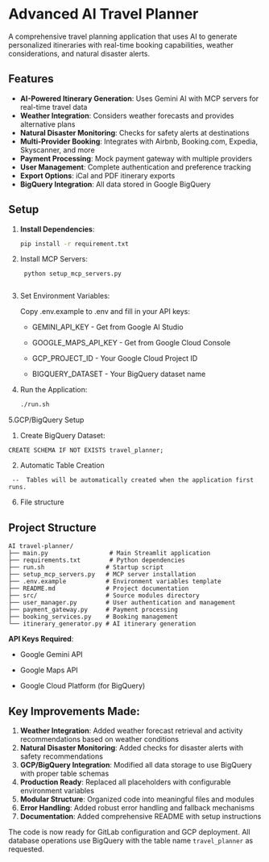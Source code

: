 # Advanced AI Travel Planner

A comprehensive travel planning application that uses AI to generate personalized itineraries with real-time booking capabilities, weather considerations, and natural disaster alerts.

## Features

- **AI-Powered Itinerary Generation**: Uses Gemini AI with MCP servers for real-time travel data
- **Weather Integration**: Considers weather forecasts and provides alternative plans
- **Natural Disaster Monitoring**: Checks for safety alerts at destinations
- **Multi-Provider Booking**: Integrates with Airbnb, Booking.com, Expedia, Skyscanner, and more
- **Payment Processing**: Mock payment gateway with multiple providers
- **User Management**: Complete authentication and preference tracking
- **Export Options**: iCal and PDF itinerary exports
- **BigQuery Integration**: All data stored in Google BigQuery

## Setup

1. **Install Dependencies**:
   ```bash
   pip install -r requirement.txt

2. Install MCP Servers:
   ```
    python setup_mcp_servers.py


3. Set Environment Variables:
   
   Copy .env.example to .env and fill in your API keys:

      - GEMINI_API_KEY - Get from Google AI Studio

      - GOOGLE_MAPS_API_KEY - Get from Google Cloud Console

      - GCP_PROJECT_ID - Your Google Cloud Project ID

      - BIGQUERY_DATASET - Your BigQuery dataset name

4. Run the Application:
   
   ```bash
   ./run.sh

5.GCP/BigQuery Setup

   1. Create BigQuery Dataset:
      
    CREATE SCHEMA IF NOT EXISTS travel_planner;
    
   2. Automatic Table Creation
      
     --  Tables will be automatically created when the application first runs.

6. File structure

 ## Project Structure

```
AI travel-planner/
├── main.py                 # Main Streamlit application
├── requirements.txt        # Python dependencies
├── run.sh                 # Startup script
├── setup_mcp_servers.py   # MCP server installation
├── .env.example           # Environment variables template
├── README.md              # Project documentation
├── src/                   # Source modules directory
├── user_manager.py        # User authentication and management
├── payment_gateway.py     # Payment processing
├── booking_services.py    # Booking management
└── itinerary_generator.py # AI itinerary generation
```



**API Keys Required**:

   - Google Gemini API

   - Google Maps API

   - Google Cloud Platform (for BigQuery)


 
## Key Improvements Made:

1. **Weather Integration**: Added weather forecast retrieval and activity recommendations based on weather conditions
2. **Natural Disaster Monitoring**: Added checks for disaster alerts with safety recommendations
3. **GCP/BigQuery Integration**: Modified all data storage to use BigQuery with proper table schemas
4. **Production Ready**: Replaced all placeholders with configurable environment variables
5. **Modular Structure**: Organized code into meaningful files and modules
6. **Error Handling**: Added robust error handling and fallback mechanisms
7. **Documentation**: Added comprehensive README with setup instructions

The code is now ready for GitLab configuration and GCP deployment. All database operations use BigQuery with the table name `travel_planner` as requested.
